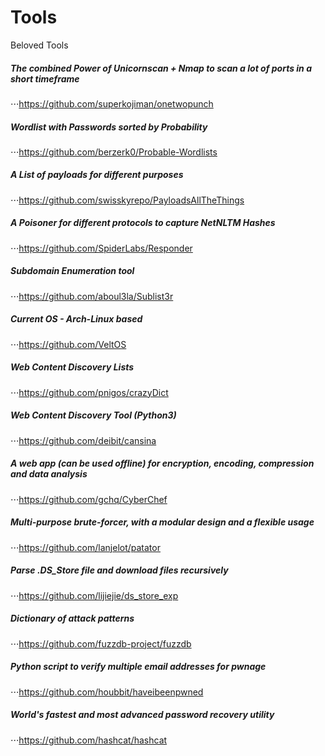 # Tools
Beloved Tools

##### The combined Power of Unicornscan + Nmap to scan a lot of ports in a short timeframe
⋅⋅⋅https://github.com/superkojiman/onetwopunch

##### Wordlist with Passwords sorted by Probability
⋅⋅⋅https://github.com/berzerk0/Probable-Wordlists

##### A List of payloads for different purposes
⋅⋅⋅https://github.com/swisskyrepo/PayloadsAllTheThings

##### A Poisoner for different protocols to capture NetNLTM Hashes
⋅⋅⋅https://github.com/SpiderLabs/Responder

##### Subdomain Enumeration tool
⋅⋅⋅https://github.com/aboul3la/Sublist3r

##### Current OS - Arch-Linux based
⋅⋅⋅https://github.com/VeltOS

##### Web Content Discovery Lists
⋅⋅⋅https://github.com/pnigos/crazyDict

##### Web Content Discovery Tool (Python3)
⋅⋅⋅https://github.com/deibit/cansina

##### A web app (can be used offline) for encryption, encoding, compression and data analysis 
⋅⋅⋅https://github.com/gchq/CyberChef

##### Multi-purpose brute-forcer, with a modular design and a flexible usage
⋅⋅⋅https://github.com/lanjelot/patator

##### Parse .DS_Store file and download files recursively
⋅⋅⋅https://github.com/lijiejie/ds_store_exp

##### Dictionary of attack patterns
⋅⋅⋅https://github.com/fuzzdb-project/fuzzdb

##### Python script to verify multiple email addresses for pwnage
⋅⋅⋅https://github.com/houbbit/haveibeenpwned

##### World's fastest and most advanced password recovery utility
⋅⋅⋅https://github.com/hashcat/hashcat
